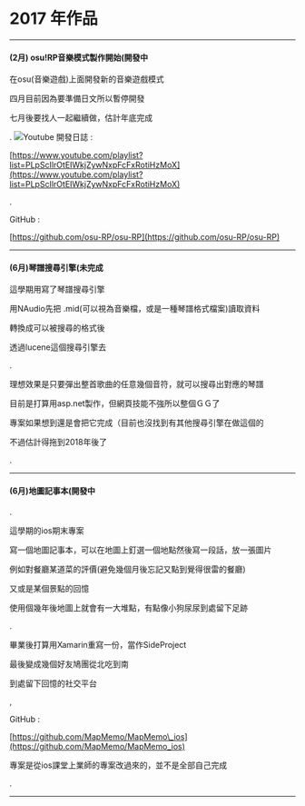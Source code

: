 # 2017 年作品

---

#### \(2月\) osu!RP音樂模式製作開始\(開發中

在osu\(音樂遊戲\)上面開發新的音樂遊戲模式

四月目前因為要準備日文所以暫停開發

七月後要找人一起繼續做，估計年底完成

.    ![](https://lh3.googleusercontent.com/8BijVTb5yMl8k2ZWDKSJMs-iL5VaZSi33vtiOwjyo7Dna2Pnt87uHc_HCQnMg8eDVRS6R12E5WqpnsJEoQadbFYJd-C-mmPrVmLNLvVEwIHDTPQYiyqoK7DFAvwbNhBb7v8m6oRr)Youtube 開發日誌 :

[https://www.youtube.com/playlist?list=PLpScIlrOtEIWkjZywNxpFcFxRotiHzMoX](https://www.youtube.com/playlist?list=PLpScIlrOtEIWkjZywNxpFcFxRotiHzMoX)

.

GitHub :

[https://github.com/osu-RP/osu-RP](https://github.com/osu-RP/osu-RP)

---

#### \(6月\)琴譜搜尋引擎\(未完成

這學期用寫了琴譜搜尋引擎

用NAudio先把 .mid\(可以視為音樂檔，或是一種琴譜格式檔案\)讀取資料

轉換成可以被搜尋的格式後

透過lucene這個搜尋引擎去

.

理想效果是只要彈出整首歌曲的任意幾個音符，就可以搜尋出對應的琴譜

目前是打算用asp.net製作，但網頁技能不強所以整個ＧＧ了

專案如果想到還是會把它完成（目前也沒找到有其他搜尋引擎在做這個的

不過估計得拖到2018年後了

.

---

#### \(6月\)地圖記事本\(開發中

.

這學期的ios期末專案

寫一個地圖記事本，可以在地圖上釘選一個地點然後寫一段話，放一張圖片

例如對餐廳某道菜的評價\(避免幾個月後忘記又點到覺得很雷的餐廳\)

又或是某個景點的回憶

使用個幾年後地圖上就會有一大堆點，有點像小狗尿尿到處留下足跡

.

畢業後打算用Xamarin重寫一份，當作SideProject

最後變成幾個好友鳩團從北吃到南

到處留下回憶的社交平台

,

GitHub :

[https://github.com/MapMemo/MapMemo\_ios](https://github.com/MapMemo/MapMemo_ios)

專案是從ios課堂上業師的專案改過來的，並不是全部自己完成

.

---



